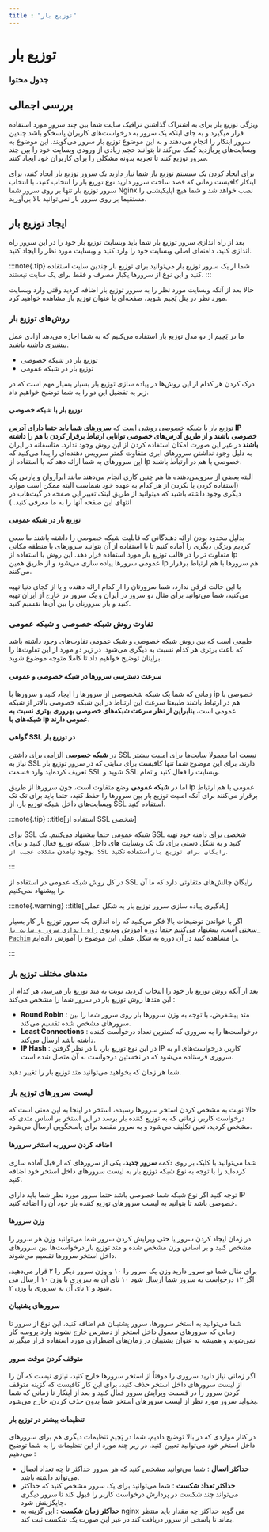 ```yaml
---
title : "توزیع بار"
---
```


# توزیع بار

### جدول محتوا

## بررسی اجمالی

ویژگی توزیع بار برای به اشتراک گذاشتن ترافیک سایت شما بین چند سرور مورد استفاده قرار میگیرد و به جای اینکه یک سرور به درخواست‌های کاربران پاسخگو باشد چندین سرور اینکار را انجام می‌دهند و به این موضوع توزیع بار سرور می‌گویند. این موضوع به وبسایت‌های پربازدید کمک می‌کند تا بتوانند حجم زیادی از ورودی وبسایت خود را بین چند سرور توزیع کنند تا تجربه بدونه مشکلی را برای کاربران خود ایجاد کنند.

برای ایجاد کردن یک سیستم توزیع بار شما نیاز دارید یک سرور توزیع بار ایجاد کنید، برای اینکار کافیست زمانی که قصد ساخت سرور دارید نوع توزیع بار را انتخاب کنید، با انتخاب سرور توزیع بار تنها بر روی سرور شما Nginx نصب خواهد شد و شما هیچ اپلیکیشنی را مستقیما بر روی سرور بار نمی‌توانید بالا بی‌آورید.

## ایجاد توزیع بار

بعد از راه اندازی سرور توزیع بار شما باید وبسایت توزیع بار خود را در این سرور راه اندازی کنید، دامنه‌ای اصلی وبسایت خود را وارد کنید و وبسایت مورد نظر را ایجاد کنید.

:::note{.tip}
شما از یک سرور توزیع بار می‌توانید برای توزیع بار چندین سایت استفاده کنید و این نوع از سرورها یکبار مصرف و فقط برای یک سایت نیستند.
:::

حالا بعد از آنکه وبسایت مورد نظر را به سرور توزیع بار اضافه کردید وقتی وارد وبسایت مورد نظر در پنل پَچیم شوید، صفحه‌ای با عنوان توزیع بار مشاهده خواهید کرد. 
### روش‌های توزیع بار 

ما در پَچیم از دو مدل توزیع بار استفاده می‌کنیم که به شما اجازه می‌دهد آزادی عمل بیشتری داشته باشید. 

- توزیع بار در شبکه خصوصی
- توزیع بار در شبکه عمومی

درک کردن هر کدام از این روش‌ها در پیاده سازی توزیع بار بسیار بسیار مهم است که در زیر به تفضیل این دو را به شما توضیح خواهیم داد.

#### توزیع بار با شبکه خصوصی

توزیع بار با شبکه خصوصی روشی است که **سرورهای شما باید حتما دارای آدرس IP خصوصی باشند و از طریق آدرس‌های خصوصی توانایی ارتباط برقرار کردن با هم را داشته باشند** در غیر این صورت امکان استفاده کردن از این روش وجود ندارد. متاسفانه در ایران به دلیل وجود نداشتن سرورهای ابری متفاوت کمتر سرویس ‌دهنده‌ای را پیدا می‌کنید که این سرورهای به شما ارائه دهد که با استفاده از Ip خصوصی با هم در ارتباط باشند.

البته بعضی از سرویس‌دهنده ها هم چنین کاری انجام می‌دهند مانند ابرآروان و پارس پک (استفاده کردن یا نکردن از هر کدام به عهده خود شماست البته ممکن است موارد دیگری وجود داشته باشید که میتوانید از طریق لینک تغییر این صفحه در گیت‌هاب در انتهای این صفحه آنها را به ما معرفی کنید. ) 

#### توزیع بار در شبکه عمومی 

بدلیل محدود بودن ارائه دهندگانی که قابلیت شبکه خصوصی را داشته باشند ما سعی کردیم ویژگی دیگری را آماده کنیم تا با استفاده از آن بتوانید سرورهای با منطقه مکانی متفاوت تر را در قالب توزیع بار مورد استفاده قرار دهد. این روش با استفاده از Ip عمومی سرورها پیاده سازی ‌می‌شود و از طریق همین Ip هم سرورها با هم ارتباط برقرار می‌کنند.

با این حالت فرقی ندارد، شما سرورتان را از کدام ارائه دهنده و یا از کجای دنیا تهیه می‌کنید، شما می‌توانید برای مثال دو سرور در ایران و یک سرور در خارج از ایران تهیه کنید و بار سرورتان را بین آن‌ها تقسیم کنید.


### تفاوت روش شبکه خصوصی و شبکه عمومی

طبیعی است که بین روش شبکه خصوصی و شبک عمومی تفاوت‌های وجود داشته باشد که باعث برتری هر کدام نسبت به دیگری می‌شود. در زیر دو مورد از این تفاوت‌ها را برایتان توضیح خواهیم داد تا کاملا متوجه موضوع شوید.

#### سرعت دسترسی سرورها در شبکه خصوصی و عمومی 

زمانی که شما یک شبکه شخصوصی از سرورها را ایجاد کنید و سرورها با ip خصوصی با هم در ارتباط باشند طبیعتا سرعت این ارتباط در این شبکه خصوصی بالاتر از شبکه عمومی است، **بنابراین از نظر سرعت شبکه‌های خصوصی بهروری بهتری نسبت به شبکه‌های با Ip عمومی دارند**.

#### گواهی SSL در توزیع بار

در **شبکه خصوصی** الزامی برای داشتن SSL نیست اما معمولا سایت‌ها برای امنیت بیشتر نیاز به SSL دارند، برای این موضوع شما تنها کافیست برای سایتی که در سرور توزیع بار تعریف کرده‌اید وارد قسمت SSL شوید و SSL وبسایت را فعال کنید و تمام.

اما در **شبکه عمومی** وضع متفاوت است، چون سرورها از طریق Ip عمومی با هم ارتباط برقرار می‌کنند برای آنکه امنیت توزیع بار بین سرورها را حفظ کنید، حتما باید برای تک تک وبسایت‌های داخل شبکه توزیع بار، از SSL استفاده کنید.

:::note{.tip}
::title[استفاده از SSL شخصی]

برای SSL شبکه عمومی حتما پیشنهاد می‌کنیم. یک SSL شخصی برای دامنه خود تهیه کنید و به شکل دستی برای تک تک وبسایت های داخل شبکه توزیع فعال کنید و برای بوجود نیامدن `مشکلات عجیب از SSL رایگان برای توزیع بار` استفاده نکنید.

:::

در کل روش شبکه عمومی در استفاده از SSL رایگان چالش‌های متفاوتی دارد که ما آن را پیشنهاد نمی‌کنیم.

:::note{.warning}
::title[یادگیری پیاده سازی سرور توزیع بار به شکل عملی]

اگر با خواندن توضیحات بالا فکر می‌کنید که راه اندازی یک سرور توزیع بار کار بسیار سختی است، پیشنهاد می‌کنیم حتما دوره آموزش ویدیوی [`راه اندازی سرور و سایت با Pachim`](https://roocket.ir/series/server-managment-with-pachim) را مشاهده کنید در آن دوره به شکل عملی این موضوع را آموزش داده‌ایم.

:::
### متدهای مختلف توزیع بار

بعد از آنکه روش توزیع بار خود را انتخاب کردید، نوبت به متد توزیع بار میرسد، هر کدام از این متدها روش توزیع بار در سرور شما را مشخص می‌کند : 

- **Round Robin** : متد پیشفرض، با توجه به وزن سرورها بار روی سرور شما را بین سرورهای مشخص شده تقسیم می‌کند.
- **Least Connections** : درخواست‌ها را به سروری که کمترین تعداد درخواست کننده داشته باشد ارسال می‌کند.
- **IP Hash** :  در این نوع توزیع بار، با در نظر گرفتن IP کاربر، درخواست‌های او به سروری فرستاده می‌شود که در نخستین درخواست به آن متصل شده است.

شما هر زمان که بخواهید می‌توانید متد توزیع بار را تغییر دهید.

### لیست سرورهای توزیع بار

حالا نوبت به مشخص کردن استخر سرورها رسیده، استخر در اینجا به این معنی است که درخواست کاربر، زمانی که به توزیع کننده بار برسد در این استخر  بر اساس متدی که مشخص کردید، تعین تکلیف می‌شود و به سرور مقصد برای پاسخگویی ارسال می‌شود.

#### اضافه کردن سرور به استخر سرورها 

شما می‌توانید با کلیک بر روی دکمه **سرور جدید**، یکی از سرورهای که از قبل آماده سازی کرده‌اید را با توجه به نوع شبکه توزیع بار به لیست سرورهای داخل استخر خود اضافه کنید.

توجه کنید اگر نوع شبکه شما خصوصی باشد حتما سرور مورد نظر شما باید دارای IP خصوصی باشد تا بتوانید به لیست سرورهای توزیع کننده بار خود آن را اضافه کنید.

#### وزن سرورها

در زمان ایجاد کردن سرور یا حتی ویرایش کردن سرور شما می‌توانید وزن هر سرور را مشخص کنید و بر اساس وزن مشخص شده و متد توزیع بار درخواست‌ها بین سرورهای داخل استخر سرورها تقسیم می‌شوند. 

برای مثال شما دو سرور دارید وزن یک سرور را ۱۰ و وزن سرور دیگر را ۲ قرار می‌دهید.  اگر ۱۲ درخواست به سرور شما ارسال شود ۱۰ تای آن به سروری با وزن ۱۰ ارسال می ‌شود و ۲ تای آن به سروری با وزن ۲.

#### سرورهای پشتیبان

شما می‌توانید به استخر سرورها، سرور پشتیبان هم اضافه کنید، این نوع از سرور تا زمانی که سرورهای معمول داخل استخر از دسترس خارج نشوند وارد پروسه کار نمی‌شوند و همیشه به عنوان پشتیبان در زمان‌های اضطراری مورد استفاده قرار میگیرند

#### متوقف کردن موقت سرور

اگر زمانی نیاز دارید سروری را موقتاً از استخر سرورها خارج کنید، نیازی نیست که آن را از لیست سرورهای داخل استخر حذف کنید، برای این کار کافیست که گزینه متوقف کردن سرور را در قسمت ویرایش سرور فعال کنید و بعد از اینکار تا زمانی که شما بخواید سرور مورد نظر از لیست سرور‌های استخر شما بدون حذف کردن، خارج می‌شود.

#### تنظیمات بیشتر در توزیع بار 

در کنار مواردی که در بالا توضیح دادیم، شما در پَچیم تنظیمات دیگری هم برای سرورهای داخل استخر خود می‌توانید تعیین کنید. در زیر چند مورد از این تنظیمات را به شما توضیح می‌دهیم : 

- **حداکثر اتصال** : شما می‌توانید مشخص کنید که هر سرور حداکثر تا چه تعداد اتصال می‌تواند داشته باشد.
- **حداکثر تعداد شکست** : شما می‌توانید برای یک سرور مشخص کنید که حداکثر می‌تواند چند شکست در پردازش درخواست کاربر را قبول کند تا سرور دیگری جایگزینش شود.
- **حداکثر زمان شکست** : این گزینه به nginx می گوید حداکثر چه مقدار باید منتظر بماند تا پاسخی از سرور دریافت کند در غیر این صورت یک شکست ثبت کند.
